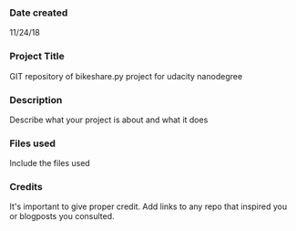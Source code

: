 ### Date created
11/24/18

### Project Title
GIT repository of bikeshare.py project for udacity nanodegree

### Description
Describe what your project is about and what it does

### Files used
Include the files used

### Credits
It's important to give proper credit. Add links to any repo that inspired you or blogposts you consulted.
